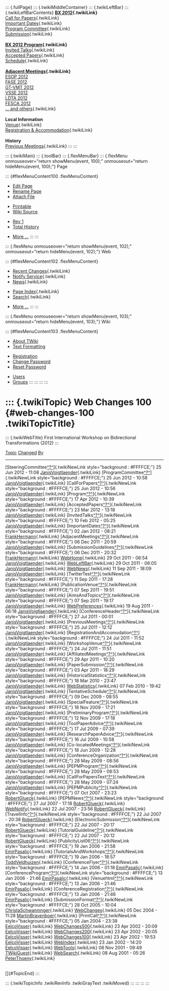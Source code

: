 ::: {.fullPage}
::: {.twikiMiddleContainer}
::: {.twikiLeftBar}
::: {.twikiLeftBarContents}
**[BX 2012](WebHome){.twikiLink}**\
[Call for Papers](CallForPapers){.twikiLink}\
[Important Dates](ImportantDates){.twikiLink}\
[Program Committee](ProgramCommittee){.twikiLink}\
[Submission](PaperSubmission){.twikiLink}\
\
**[BX 2012 Program](Program){.twikiLink}**\
[Invited Talks](InvitedTalks){.twikiLink}\
[Accepted Papers](AcceptedPapers){.twikiLink}\
[Schedule](Program){.twikiLink}\
\
**[Adjacent Meetings](AdjacentMeetings){.twikiLink}**\
[ESOP 2012](http://www2.in.tum.de/esop2012/)\
[FASE 2012](http://www.etaps.org/2012/fase)\
[GT-VMT 2012](http://www.cem.brighton.ac.uk/gt-vmt12/)\
[VSSE 2012](http://sysrun.haifa.il.ibm.com/hrl/vsse2012/)\
[LDTA 2012](http://ldta.info/)\
[FESCA 2012](http://fesca.ipd.kit.edu/fesca2012/)\
[\... and others](AdjacentMeetings){.twikiLink}\
\
**Local Information**\
[Venue](WorkshopVenue){.twikiLink}\
[Registration & Accommodation](RegistrationAndAccomodation){.twikiLink}\
\
**History**\
[Previous Meetings](PreviousMeetings){.twikiLink}
:::
:::

::: {.twikiMain}
::: {.toolBar}
::: {.flexMenuBar}
::: {.flexMenu onmouseover="return showMenu(event, 100);" onmouseout="return hideMenu(event, 100);"}
Page

::: {#flexMenuContent100 .flexMenuContent}
-   [Edit
    Page](http://www.program-transformation.org/edit/BX12/WebChanges100?t=1536828751)
-   [Rename
    Page](http://www.program-transformation.org/rename/BX12/WebChanges100)
-   [Attach
    File](http://www.program-transformation.org/attach/BX12/WebChanges100)

<!-- -->

-   [Printable](http://www.program-transformation.org/view/BX12/WebChanges100?skin=print.pattern)
-   [Wiki
    Source](http://www.program-transformation.org/view/BX12/WebChanges100?skin=text&raw=on&contenttype=text/plain)

<!-- -->

-   [Rev
    1](http://www.program-transformation.org/view/BX12/WebChanges100?rev=1.1)
-   [Total
    History](http://www.program-transformation.org/rdiff/BX12/WebChanges100)

<!-- -->

-   [More
    \...](http://www.program-transformation.org/oops/BX12/WebChanges100?template=oopsmore&param1=1.1&param2=1.1)
:::
:::

::: {.flexMenu onmouseover="return showMenu(event, 102);" onmouseout="return hideMenu(event, 102);"}
Web

::: {#flexMenuContent102 .flexMenuContent}
-   [Recent Changes](WebChanges){.twikiLink}
-   [Notify Service](WebNotify){.twikiLink}
-   [News](WebNews){.twikiLink}

<!-- -->

-   [Page Index](WebIndex){.twikiLink}
-   [Search](WebSearch){.twikiLink}

<!-- -->

-   [More
    \...](http://www.program-transformation.org/oops/BX12/WebChanges100?template=oopsmore&param1=1.1&param2=1.1)
:::
:::

::: {.flexMenu onmouseover="return showMenu(event, 103);" onmouseout="return hideMenu(event, 103);"}
Wiki

::: {#flexMenuContent103 .flexMenuContent}
-   [About
    TWiki](http://www.program-transformation.org/view/TWiki/WebHome)
-   [Text
    Formatting](http://www.program-transformation.org/view/TWiki/TextFormattingRules)

<!-- -->

-   [Registration](http://www.program-transformation.org/view/TWiki/TWikiRegistration)
-   [Change
    Password](http://www.program-transformation.org/view/TWiki/ChangePassword)
-   [Reset
    Password](http://www.program-transformation.org/view/TWiki/ResetPassword)

<!-- -->

-   [Users](http://www.program-transformation.org/view/Main/TWikiUsers)
-   [Groups](http://www.program-transformation.org/view/Main/TWikiGroups)
:::
:::
:::
:::

::: {.twikiTopic}
Web Changes 100 {#web-changes-100 .twikiTopicTitle}
===============

::: {.twikiWebTitle}
First International Workshop on Bidirectional Transformations (2012)
:::

  [Topic](http://www.program-transformation.org/BX12/WebChanges100?sortcol=0&table=1&up=0#sorted_table "Sort by this column")                                                                   [Changed](http://www.program-transformation.org/BX12/WebChanges100?sortcol=1&table=1&up=0#sorted_table "Sort by this column")   [By](http://www.program-transformation.org/BX12/WebChanges100?sortcol=2&table=1&up=0#sorted_table "Sort by this column")
  --------------------------------------------------------------------------------------------------------------------------------------------------------------------------------------------- ------------------------------------------------------------------------------------------------------------------------------- --------------------------------------------------------------------------------------------------------------------------
  [SteeringCommittee[^?^](http://www.program-transformation.org/edit/Main/SteeringCommittee?topicparent=BX12.WebChanges100)]{.twikiNewLink style="background : #FFFFCE;"}                       25 Jun 2012 - 11:08                                                                                                             [JanisVoigtlaender](../Main/JanisVoigtlaender){.twikiLink}
  [ProgramCommittee[^?^](http://www.program-transformation.org/edit/Main/ProgramCommittee?topicparent=BX12.WebChanges100)]{.twikiNewLink style="background : #FFFFCE;"}                         25 Jun 2012 - 10:58                                                                                                             [JanisVoigtlaender](../Main/JanisVoigtlaender){.twikiLink}
  [CallForPapers[^?^](http://www.program-transformation.org/edit/Main/CallForPapers?topicparent=BX12.WebChanges100)]{.twikiNewLink style="background : #FFFFCE;"}                               25 Jun 2012 - 10:56                                                                                                             [JanisVoigtlaender](../Main/JanisVoigtlaender){.twikiLink}
  [Program[^?^](http://www.program-transformation.org/edit/Main/Program?topicparent=BX12.WebChanges100)]{.twikiNewLink style="background : #FFFFCE;"}                                           17 Apr 2012 - 10:39                                                                                                             [JanisVoigtlaender](../Main/JanisVoigtlaender){.twikiLink}
  [AcceptedPapers[^?^](http://www.program-transformation.org/edit/Main/AcceptedPapers?topicparent=BX12.WebChanges100)]{.twikiNewLink style="background : #FFFFCE;"}                             23 Mar 2012 - 13:18                                                                                                             [JanisVoigtlaender](../Main/JanisVoigtlaender){.twikiLink}
  [InvitedTalks[^?^](http://www.program-transformation.org/edit/Main/InvitedTalks?topicparent=BX12.WebChanges100)]{.twikiNewLink style="background : #FFFFCE;"}                                 10 Feb 2012 - 05:25                                                                                                             [JanisVoigtlaender](../Main/JanisVoigtlaender){.twikiLink}
  [ImportantDates[^?^](http://www.program-transformation.org/edit/Main/ImportantDates?topicparent=BX12.WebChanges100)]{.twikiNewLink style="background : #FFFFCE;"}                             02 Jan 2012 - 08:21                                                                                                             [FrankHermann](../Main/FrankHermann){.twikiLink}
  [AdjacentMeetings[^?^](http://www.program-transformation.org/edit/Main/AdjacentMeetings?topicparent=BX12.WebChanges100)]{.twikiNewLink style="background : #FFFFCE;"}                         06 Dec 2011 - 20:59                                                                                                             [JanisVoigtlaender](../Main/JanisVoigtlaender){.twikiLink}
  [SubmissionGuidelines[^?^](http://www.program-transformation.org/edit/Main/SubmissionGuidelines?topicparent=BX12.WebChanges100)]{.twikiNewLink style="background : #FFFFCE;"}                 06 Dec 2011 - 20:32                                                                                                             [FrankHermann](../Main/FrankHermann){.twikiLink}
  [WebHome](../Main/WebHome){.twikiLink}                                                                                                                                                        29 Oct 2011 - 06:54                                                                                                             [JanisVoigtlaender](../Main/JanisVoigtlaender){.twikiLink}
  [WebLeftBar](../Main/WebLeftBar){.twikiLink}                                                                                                                                                  29 Oct 2011 - 06:05                                                                                                             [JanisVoigtlaender](../Main/JanisVoigtlaender){.twikiLink}
  [WebNews](../Main/WebNews){.twikiLink}                                                                                                                                                        11 Sep 2011 - 18:09                                                                                                             [JanisVoigtlaender](../Main/JanisVoigtlaender){.twikiLink}
  [TwitterTest[^?^](http://www.program-transformation.org/edit/Main/TwitterTest?topicparent=BX12.WebChanges100)]{.twikiNewLink style="background : #FFFFCE;"}                                   11 Sep 2011 - 17:28                                                                                                             [FrankHermann](../Main/FrankHermann){.twikiLink}
  [PublicationVenue[^?^](http://www.program-transformation.org/edit/Main/PublicationVenue?topicparent=BX12.WebChanges100)]{.twikiNewLink style="background : #FFFFCE;"}                         07 Sep 2011 - 19:51                                                                                                             [JanisVoigtlaender](../Main/JanisVoigtlaender){.twikiLink}
  [AimsAndTopics[^?^](http://www.program-transformation.org/edit/Main/AimsAndTopics?topicparent=BX12.WebChanges100)]{.twikiNewLink style="background : #FFFFCE;"}                               07 Sep 2011 - 19:17                                                                                                             [JanisVoigtlaender](../Main/JanisVoigtlaender){.twikiLink}
  [WebPreferences](../Main/WebPreferences){.twikiLink}                                                                                                                                          19 Aug 2011 - 06:18                                                                                                             [JanisVoigtlaender](../Main/JanisVoigtlaender){.twikiLink}
  [ConferenceHeader[^?^](http://www.program-transformation.org/edit/Main/ConferenceHeader?topicparent=BX12.WebChanges100)]{.twikiNewLink style="background : #FFFFCE;"}                         27 Jul 2011 - 00:01                                                                                                             [JanisVoigtlaender](../Main/JanisVoigtlaender){.twikiLink}
  [PreviousMeetings[^?^](http://www.program-transformation.org/edit/Main/PreviousMeetings?topicparent=BX12.WebChanges100)]{.twikiNewLink style="background : #FFFFCE;"}                         25 Jul 2011 - 12:12                                                                                                             [JanisVoigtlaender](../Main/JanisVoigtlaender){.twikiLink}
  [RegistrationAndAccomodation[^?^](http://www.program-transformation.org/edit/Main/RegistrationAndAccomodation?topicparent=BX12.WebChanges100)]{.twikiNewLink style="background : #FFFFCE;"}   24 Jul 2011 - 11:52                                                                                                             [JanisVoigtlaender](../Main/JanisVoigtlaender){.twikiLink}
  [WorkshopVenue[^?^](http://www.program-transformation.org/edit/Main/WorkshopVenue?topicparent=BX12.WebChanges100)]{.twikiNewLink style="background : #FFFFCE;"}                               24 Jul 2011 - 11:51                                                                                                             [JanisVoigtlaender](../Main/JanisVoigtlaender){.twikiLink}
  [AffiliatedMeetings[^?^](http://www.program-transformation.org/edit/Main/AffiliatedMeetings?topicparent=BX12.WebChanges100)]{.twikiNewLink style="background : #FFFFCE;"}                     29 Apr 2011 - 10:20                                                                                                             [JanisVoigtlaender](../Main/JanisVoigtlaender){.twikiLink}
  [PaperSubmission[^?^](http://www.program-transformation.org/edit/Main/PaperSubmission?topicparent=BX12.WebChanges100)]{.twikiNewLink style="background : #FFFFCE;"}                           03 Apr 2011 - 18:29                                                                                                             [JanisVoigtlaender](../Main/JanisVoigtlaender){.twikiLink}
  [HistoricalStatistics[^?^](http://www.program-transformation.org/edit/Main/HistoricalStatistics?topicparent=BX12.WebChanges100)]{.twikiNewLink style="background : #FFFFCE;"}                 18 Mar 2010 - 23:47                                                                                                             [JanisVoigtlaender](../Main/JanisVoigtlaender){.twikiLink}
  [WebStatistics](../Main/WebStatistics){.twikiLink}                                                                                                                                            07 Feb 2010 - 19:42                                                                                                             [JanisVoigtlaender](../Main/JanisVoigtlaender){.twikiLink}
  [TentativeSchedule[^?^](http://www.program-transformation.org/edit/Main/TentativeSchedule?topicparent=BX12.WebChanges100)]{.twikiNewLink style="background : #FFFFCE;"}                       09 Dec 2009 - 08:55                                                                                                             [JanisVoigtlaender](../Main/JanisVoigtlaender){.twikiLink}
  [SpecialFeature[^?^](http://www.program-transformation.org/edit/Main/SpecialFeature?topicparent=BX12.WebChanges100)]{.twikiNewLink style="background : #FFFFCE;"}                             18 Nov 2009 - 17:21                                                                                                             [JanisVoigtlaender](../Main/JanisVoigtlaender){.twikiLink}
  [PreliminaryProgram[^?^](http://www.program-transformation.org/edit/Main/PreliminaryProgram?topicparent=BX12.WebChanges100)]{.twikiNewLink style="background : #FFFFCE;"}                     12 Nov 2009 - 17:18                                                                                                             [JanisVoigtlaender](../Main/JanisVoigtlaender){.twikiLink}
  [ToolPaperAdvice[^?^](http://www.program-transformation.org/edit/Main/ToolPaperAdvice?topicparent=BX12.WebChanges100)]{.twikiNewLink style="background : #FFFFCE;"}                           17 Jul 2009 - 07:39                                                                                                             [JanisVoigtlaender](../Main/JanisVoigtlaender){.twikiLink}
  [ResearchPaperAdvice[^?^](http://www.program-transformation.org/edit/Main/ResearchPaperAdvice?topicparent=BX12.WebChanges100)]{.twikiNewLink style="background : #FFFFCE;"}                   16 Jul 2009 - 10:58                                                                                                             [JanisVoigtlaender](../Main/JanisVoigtlaender){.twikiLink}
  [Co-locatedMeetings[^?^](http://www.program-transformation.org/edit/Main/Co-locatedMeetings?topicparent=BX12.WebChanges100)]{.twikiNewLink style="background : #FFFFCE;"}                     18 Jun 2009 - 12:28                                                                                                             [JanisVoigtlaender](../Main/JanisVoigtlaender){.twikiLink}
  [ConferenceOrganization[^?^](http://www.program-transformation.org/edit/Main/ConferenceOrganization?topicparent=BX12.WebChanges100)]{.twikiNewLink style="background : #FFFFCE;"}             28 May 2009 - 08:56                                                                                                             [JanisVoigtlaender](../Main/JanisVoigtlaender){.twikiLink}
  [PEPMProgram[^?^](http://www.program-transformation.org/edit/Main/PEPMProgram?topicparent=BX12.WebChanges100)]{.twikiNewLink style="background : #FFFFCE;"}                                   28 May 2009 - 08:53                                                                                                             [JanisVoigtlaender](../Main/JanisVoigtlaender){.twikiLink}
  [CallForPapersText[^?^](http://www.program-transformation.org/edit/Main/CallForPapersText?topicparent=BX12.WebChanges100)]{.twikiNewLink style="background : #FFFFCE;"}                       28 May 2009 - 07:24                                                                                                             [JanisVoigtlaender](../Main/JanisVoigtlaender){.twikiLink}
  [PEPMPublicity[^?^](http://www.program-transformation.org/edit/Main/PEPMPublicity?topicparent=BX12.WebChanges100)]{.twikiNewLink style="background : #FFFFCE;"}                               07 Oct 2007 - 23:23                                                                                                             [RobertGlueck](../Main/RobertGlueck){.twikiLink}
  [PEPMNews[^?^](http://www.program-transformation.org/edit/Main/PEPMNews?topicparent=BX12.WebChanges100)]{.twikiNewLink style="background : #FFFFCE;"}                                         27 Jul 2007 - 17:18                                                                                                             [RobertGlueck](../Main/RobertGlueck){.twikiLink}
  [WebNotify](../Main/WebNotify){.twikiLink}                                                                                                                                                    22 Jul 2007 - 23:56                                                                                                             [RobertGlueck](../Main/RobertGlueck){.twikiLink}
  [TravelInfo[^?^](http://www.program-transformation.org/edit/Main/TravelInfo?topicparent=BX12.WebChanges100)]{.twikiNewLink style="background : #FFFFCE;"}                                     22 Jul 2007 - 20:38                                                                                                             [RobertGlueck](../Main/RobertGlueck){.twikiLink}
  [ElectronicSubmission[^?^](http://www.program-transformation.org/edit/Main/ElectronicSubmission?topicparent=BX12.WebChanges100)]{.twikiNewLink style="background : #FFFFCE;"}                 22 Jul 2007 - 20:17                                                                                                             [RobertGlueck](../Main/RobertGlueck){.twikiLink}
  [TutorialGuideline[^?^](http://www.program-transformation.org/edit/Main/TutorialGuideline?topicparent=BX12.WebChanges100)]{.twikiNewLink style="background : #FFFFCE;"}                       22 Jul 2007 - 20:12                                                                                                             [RobertGlueck](../Main/RobertGlueck){.twikiLink}
  [PublicityList06[^?^](http://www.program-transformation.org/edit/Main/PublicityList06?topicparent=BX12.WebChanges100)]{.twikiNewLink style="background : #FFFFCE;"}                           19 Jan 2006 - 21:58                                                                                                             [EmirPasalic](../Main/EmirPasalic){.twikiLink}
  [TutorialsAndWorkshops[^?^](http://www.program-transformation.org/edit/Main/TutorialsAndWorkshops?topicparent=BX12.WebChanges100)]{.twikiNewLink style="background : #FFFFCE;"}               19 Jan 2006 - 18:57                                                                                                             [ToddVeldhuizen](../Main/ToddVeldhuizen){.twikiLink}
  [ConferenceFlyer[^?^](http://www.program-transformation.org/edit/Main/ConferenceFlyer?topicparent=BX12.WebChanges100)]{.twikiNewLink style="background : #FFFFCE;"}                           14 Jan 2006 - 01:18                                                                                                             [EmirPasalic](../Main/EmirPasalic){.twikiLink}
  [ConferenceProgram[^?^](http://www.program-transformation.org/edit/Main/ConferenceProgram?topicparent=BX12.WebChanges100)]{.twikiNewLink style="background : #FFFFCE;"}                       13 Jan 2006 - 21:46                                                                                                             [EmirPasalic](../Main/EmirPasalic){.twikiLink}
  [Venuehtml[^?^](http://www.program-transformation.org/edit/Main/Venuehtml?topicparent=BX12.WebChanges100)]{.twikiNewLink style="background : #FFFFCE;"}                                       13 Jan 2006 - 21:46                                                                                                             [EmirPasalic](../Main/EmirPasalic){.twikiLink}
  [ConferenceRegistration[^?^](http://www.program-transformation.org/edit/Main/ConferenceRegistration?topicparent=BX12.WebChanges100)]{.twikiNewLink style="background : #FFFFCE;"}             13 Jan 2006 - 21:46                                                                                                             [EmirPasalic](../Main/EmirPasalic){.twikiLink}
  [SubmissionFormat[^?^](http://www.program-transformation.org/edit/Main/SubmissionFormat?topicparent=BX12.WebChanges100)]{.twikiNewLink style="background : #FFFFCE;"}                         28 Oct 2005 - 10:04                                                                                                             [ChristaSchwanninger](../Main/ChristaSchwanninger){.twikiLink}
  [WebChanges](../Main/WebChanges){.twikiLink}                                                                                                                                                  05 Dec 2004 - 11:28                                                                                                             [MartinBravenboer](../Main/MartinBravenboer){.twikiLink}
  [PrintCall[^?^](http://www.program-transformation.org/edit/Main/PrintCall?topicparent=BX12.WebChanges100)]{.twikiNewLink style="background : #FFFFCE;"}                                       05 Jan 2004 - 23:38                                                                                                             [EelcoVisser](../Main/EelcoVisser){.twikiLink}
  [WebChanges500](../Main/WebChanges500){.twikiLink}                                                                                                                                            23 Apr 2002 - 20:09                                                                                                             [EelcoVisser](../Main/EelcoVisser){.twikiLink}
  [WebChanges200](../Main/WebChanges200){.twikiLink}                                                                                                                                            23 Apr 2002 - 20:05                                                                                                             [EelcoVisser](../Main/EelcoVisser){.twikiLink}
  [WebChanges100](../Main/WebChanges100){.twikiLink}                                                                                                                                            23 Apr 2002 - 19:53                                                                                                             [EelcoVisser](../Main/EelcoVisser){.twikiLink}
  [WebIndex](../Main/WebIndex){.twikiLink}                                                                                                                                                      23 Jan 2002 - 14:20                                                                                                             [EelcoVisser](../Main/EelcoVisser){.twikiLink}
  [WebTools](../Main/WebTools){.twikiLink}                                                                                                                                                      08 Nov 2001 - 09:49                                                                                                             [TWikiGuest](../Main/TWikiGuest){.twikiLink}
  [WebSearch](../Main/WebSearch){.twikiLink}                                                                                                                                                    08 Aug 2001 - 05:26                                                                                                             [PeterThoeny](../Main/PeterThoeny){.twikiLink}

\
[]{#TopicEnd}
:::

::: {.twikiTopicInfo .twikiRevInfo .twikiGrayText .twikiMoved}
:::
:::
:::
:::
